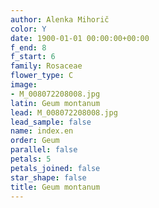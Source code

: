 ```yaml
---
author: Alenka Mihorič
color: Y
date: 1900-01-01 00:00:00+00:00
f_end: 8
f_start: 6
family: Rosaceae
flower_type: C
image:
- M_008072208008.jpg
latin: Geum montanum
lead: M_008072208008.jpg
lead_sample: false
name: index.en
order: Geum
parallel: false
petals: 5
petals_joined: false
star_shape: false
title: Geum montanum
---
```

